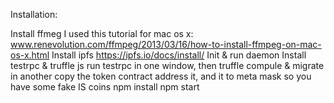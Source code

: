Installation:

Install ffmeg
I used this tutorial for mac os x: www.renevolution.com/ffmpeg/2013/03/16/how-to-install-ffmpeg-on-mac-os-x.html
Install ipfs
https://ipfs.io/docs/install/
Init & run daemon
Install testrpc & truffle js
run testrpc in one window, then truffle compule & migrate in another
copy the token contract address it, and it to meta mask so you have some fake IS coins 
npm install npm start